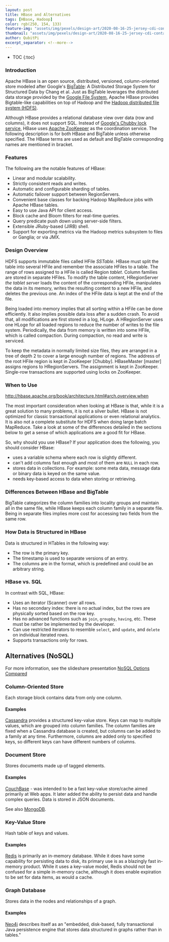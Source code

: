 ```yaml
---
layout: post
title: HBase and Alternatives
tags: [HBase, Hadoop]
color: rgb(250, 154, 133)
feature-img: "assets/img/pexels/design-art/2020-08-16-25-jersey-cdi-container-agnostic-support/cover.png"
thumbnail: "assets/img/pexels/design-art/2020-08-16-25-jersey-cdi-container-agnostic-support/cover.png"
author: QubitPi
excerpt_separator: <!--more-->
---
```


<!--more-->

* TOC
{:toc} 

### Introduction

Apache HBase is an open source, distributed, versioned, column-oriented store modeled after Google's
[BigTable](http://en.wikipedia.org/wiki/BigTable): A Distributed Storage System for Structured Data by Chang et al.
Just as BigTable leverages the distributed data storage provided by the
[Google File System](http://en.wikipedia.org/wiki/Google_File_System), Apache HBase provides Bigtable-like
capabilities on top of Hadoop and the
[Hadoop distributed file system (HDFS)](http://en.wikipedia.org/wiki/HDFS#Hadoop_distributed_file_system).

Although HBase provides a relational database view over data (row and columns), it does not support SQL. Instead of
[Google's Chubby lock service](http://en.wikipedia.org/wiki/Distributed_lock_manager#Google.27s_Chubby_lock_service),
HBase uses [Apache ZooKeeper](http://en.wikipedia.org/wiki/Apache_ZooKeeper) as the coordination service. The following
description is for both HBase and BigTable unless otherwise specified. The HBase terms are used as default and BigTable
corresponding names are mentioned in bracket.

### Features

The following are the notable features of HBase:

- Linear and modular scalability.
- Strictly consistent reads and writes.
- Automatic and configurable sharding of tables.
- Automatic failover support between RegionServers.
- Convenient base classes for backing Hadoop MapReduce jobs with Apache HBase tables.
- Easy to use Java API for client access.
- Block cache and Bloom filters for real-time queries.
- Query predicate push down using server-side filters.
- Extensible JRuby-based (JIRB) shell.
- Support for exporting metrics via the Hadoop metrics subsystem to files or Ganglia; or via JMX.

### Design Overview

HDFS supports immutable files called HFile *SSTable*. HBase must split the table into several HFile and remember the
associate HFiles to a table. The range of rows assigned to a HFile is called Region *tablet*. Column families are stored
in separate HFiles. To modify the table content, HRegionServer *the tablet server* loads the content of the
corresponding HFile, manipulates the data in its memory, writes the resulting content to a new HFile, and deletes the
previous one. An index of the HFile data is kept at the end of the file.

Being loaded into memory implies that all sorting within a HFile can be done efficiently. It also implies possible data
loss after a sudden crash. To avoid that, all modifications are first stored in a log, HLoge. A HRegionServer uses one
HLoge for all loaded regions to reduce the number of writes to the file system. Periodically, the data from memory is
written into some HFile, which is called compaction. During compaction, no read and write is serviced.

To keep the metadata in normally limited size files, they are arranged in a tree of depth 2 to cover a large enough
number of regions. The address of the root HFile region is kept in ZooKeeper [Chubby]. HBaseMaster [master] assigns
regions to HRegionServers. The assignment is kept in ZooKeeper. Single-row transactions are supported using locks on
ZooKeeper.

### When to Use

http://hbase.apache.org/book/architecture.html#arch.overview.when

The most important consideration when looking at HBase is that, while it is a great solution to many problems, it is not
a silver bullet. HBase is not optimized for classic transactional applications or even relational analytics. It is also
not a complete substitute for HDFS when doing large batch MapReduce. Take a look at some of the differences detailed in
the sections below to get a sense of which applications are a good fit for HBase.

So, why should you use HBase? If your application does the following, you should 
consider HBase:

- uses a variable schema where each row is slightly different.
- can't add columns fast enough and most of them are `NULL` in each row.
- stores data in collections. For example: some meta data, message data or binary data is keyed on the same value.
- needs key-based access to data when storing or retrieving.

### Differences Between HBase and BigTable

BigTable categorizes the column families into locality groups and maintain all in  the same file, while HBase keeps each
column family in a separate file. Being in separate files implies more cost for accessing two fields from the same row.

### How Data is Structured in HBase

Data is structured in HTables in the following way:

- The row is the primary key.
- The timestamp is used to separate versions of an entry.
- The columns are in the format, which is predefined and could be an arbitrary string.

### HBase vs. SQL 

In contrast with SQL, HBase:

- Uses an iterator (Scanner) over all rows.
- Has no secondary index: there is no actual index, but the rows are physically sorted 
  based on the row key. 
- Has no advanced functions such as `join`, `groupby`, 
  `having`, etc. These must be rather be implemented by the developer.
- Can use  restricted iterators to resemble `select`, and `update`, and `delete` 
  on individual iterated rows.
- Supports transactions only for rows.

## Alternatives (NoSQL)

For more information, see the slideshare presentation 
[NoSQL Options Compared](http://www.slideshare.net/tazija/nosql-options-compared)

### Column-Oriented Store

Each storage block contains data from only one column.

#### Examples

[Cassandra](http://cassandra.apache.org/) provides a structured key-value store. Keys can map to multiple values, which
are grouped into column families. The column families are fixed when a Cassandra database is created, but columns can be
added to a family at any time. Furthermore, columns are added only to specified keys, so different keys can have
different numbers of columns.

### Document Store

Stores documents made up of tagged elements.

#### Examples

[CouchBase](http://www.couchbase.com/wiki/display/couchbase/Home) - was intended to be  a fast key-value store/cache
aimed primarily at Web apps. It later added the ability to persist data and handle complex queries. Data is stored in
JSON documents. 

See also [MongoDB](http://www.mongodb.org/).

### Key-Value Store

Hash table of keys and values.

#### Examples

[Redis](http://redis.io/) is primarily an in-memory database. While it does have some  capability for persisting data to
disk, its primary use is as a blazingly fast in-memory product. While it uses a key-value model, Redis should not be
confused for a simple in-memory cache, although it does enable expiration to be set for data items, as would a cache.

### Graph Database

Stores data in the nodes and relationships of a graph.

#### Examples

[Neo4j](http://www.neo4j.org/) describes itself as an "embedded, disk-based, fully  transactional Java persistence
engine that stores data structured in graphs rather than in tables." 
